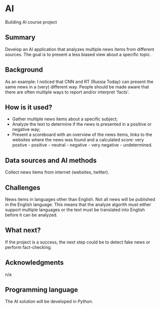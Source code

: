 # AI
Building AI course project 

## Summary
Develop an AI application that analyzes multiple news items from different sources. The goal is to present a less biased view about a specific topic.  

## Background
As an example: I noticed that CNN and RT (Russia Today) can present the same news in a (very) different way. People should be made aware that there are often multiple ways to report and/or interpret 'facts'.

## How is it used?
* Gather multiple news items about a specific subject;
* Analyze the text to determine if the news is presented in a positive or negative way;
* Present a scoreboard with an overview of the news items, links to the websites where the news was found and a calculated score: very postive - positive - neutral - negative - very negative - undetermined. 

## Data sources and AI methods
Collect news items from internet (websites, twitter).

## Challenges
News items in languages other than English. Not all news will be published in the English language. This means that the analyze algorith must either support multiple languages or the text must be translated into English before it can be analyzed.

## What next?
If the project is a success, the next step could be to detect fake news or perform fact-checking.

## Acknowledgments
n/a

## Programming language 
The AI solution will be developed in Python.

